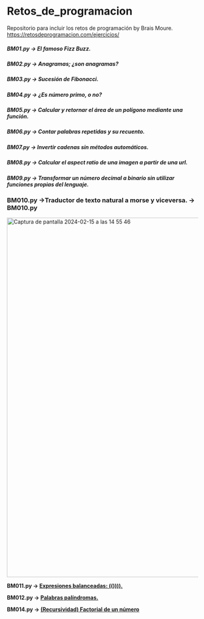 # Retos_de_programacion
Repositorio para incluir los retos de programación by Brais Moure. https://retosdeprogramacion.com/ejercicios/

##### BM01.py -> El famoso Fizz Buzz. 
##### BM02.py -> Anagramas; ¿son anagramas?
##### BM03.py -> Sucesión de Fibonacci.
##### BM04.py -> ¿Es número primo, o no?
##### BM05.py -> Calcular y retornar el área de un polígono mediante una función.
##### BM06.py -> Contar palabras repetidas y su recuento.
##### BM07.py -> Invertir cadenas sin métodos automáticos.
##### BM08.py -> Calcular el aspect ratio de una imagen a partir de una url.
##### BM09.py -> Transformar un número decimal a binario sin utilizar funciones propias del lenguaje.
### BM010.py ->Traductor de texto natural a morse y viceversa. -> BM010.py
<img width="945" alt="Captura de pantalla 2024-02-15 a las 14 55 46" src="https://github.com/Javilone/Retos_de_programacion/assets/97972589/a822a574-0e9c-4217-952e-b2edc3c3b62c">
<p><b>BM011.py -> <a href="https://github.com/Javilone/Retos_de_programacion/blob/main/BM_011_020/BM011.py" target="_blank">Expresiones balanceadas: (()))).</a></b></p>
<p><b>BM012.py -> <a href="https://github.com/Javilone/Retos_de_programacion/blob/main/BM_011_020/BM012.py" target="_blank">Palabras palíndromas.</a></b></p>
<p><b>BM014.py -> <a href="https://github.com/Javilone/Retos_de_programacion/blob/main/BM_011_020/BM014.py" target="_blank">(Recursividad) Factorial de un número</a></b></p>
